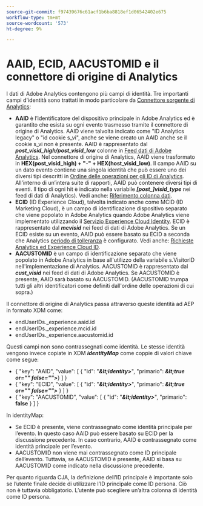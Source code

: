 ```yaml
---
source-git-commit: f97439676c61acf1b6ba8818ef1d06542402e675
workflow-type: tm+mt
source-wordcount: '573'
ht-degree: 9%

---
```

# AAID, ECID, AACUSTOMID e il connettore di origine di Analytics

I dati di Adobe Analytics contengono più campi di identità. Tre importanti campi d&#39;identità sono trattati in modo particolare da [Connettore sorgente di Analytics](https://experienceleague.adobe.com/docs/experience-platform/sources/ui-tutorials/create/adobe-applications/analytics.html?lang=it):

* **AAID** è l’identificatore del dispositivo principale in Adobe Analytics ed è garantito che esista su ogni evento trasmesso tramite il connettore di origine di Analytics. AAID viene talvolta indicato come &quot;ID Analytics legacy&quot; o &quot;id cookie s\_vi&quot;, anche se viene creato un AAID anche se il cookie s\_vi non è presente. AAID è rappresentato dal **_post\_visid\_high/post\_visid\_low_** colonne in [Feed dati di Adobe Analytics](https://experienceleague.adobe.com/docs/analytics/export/analytics-data-feed/data-feed-contents/datafeeds-reference.html?lang=it#columns%2C-descriptions%2C-and-data-types). Nel connettore di origine di Analytics, AAID viene trasformato in **HEX(post_visid_high) + &quot;-&quot; + HEX(host_visid_low)**. Il campo AAID su un dato evento contiene una singola identità che può essere uno dei diversi tipi descritti in [Ordine delle operazioni per gli ID di Analytics](https://experienceleague.adobe.com/docs/id-service/using/reference/analytics-reference/analytics-order-of-operations.html?lang=en%5B%5D). All’interno di un’intera suite di rapporti, AAID può contenere diversi tipi di eventi. Il tipo di ogni hit è indicato nella variabile **_[post\_]visid\_type_** nei feed di dati di Analytics). Vedi anche: [Riferimento colonna dati](https://experienceleague.adobe.com/docs/analytics/export/analytics-data-feed/data-feed-contents/datafeeds-reference.html?lang=it).
* **ECID** (ID Experience Cloud), talvolta indicato anche come MCID (ID Marketing Cloud), è un campo di identificazione dispositivo separato che viene popolato in Adobe Analytics quando Adobe Analytics viene implementato utilizzando il [Servizio Experience Cloud Identity](https://experienceleague.adobe.com/docs/id-service/using/implementation/setup-analytics.html?lang=it). ECID è rappresentato dal **_mcvisid_** nei feed di dati di Adobe Analytics. Se un ECID esiste su un evento, AAID può essere basato su ECID a seconda che Analytics [periodo di tolleranza](https://experienceleague.adobe.com/docs/id-service/using/reference/analytics-reference/grace-period.html?lang=it) è configurato. Vedi anche: [Richieste Analytics ed Experience Cloud ID](https://experienceleague.adobe.com/docs/id-service/using/reference/analytics-reference/legacy-analytics.html?lang=en).
* **AACUSTOMID** è un campo di identificazione separato che viene popolato in Adobe Analytics in base all&#39;utilizzo della variabile s.VisitorID nell&#39;implementazione di Analytics. AACUSTOMID è rappresentato dal **_cust_visid_** nei feed di dati di Adobe Analytics. Se AACUSTOMID è presente, AAID sarà basato su AACUSTOMID. (AACUSTOMID trumpa tutti gli altri identificatori come definiti dall&#39;ordine delle operazioni di cui sopra.)

Il connettore di origine di Analytics passa attraverso queste identità ad AEP in formato XDM come:

* endUserIDs.\_experience.aaid.id
* endUserIDs.\_experience.mcid.id
* endUserIDs.\_experience.aacustomid.id

Questi campi non sono contrassegnati come identità. Le stesse identità vengono invece copiate in XDM **_identityMap_** come coppie di valori chiave come segue:

* { &quot;key&quot;: &quot;AAID&quot;, &quot;value&quot;: [ { &quot;id&quot;: &quot;**_\&lt;identity>_**&quot;, &quot;primario&quot;: **_\&lt;true or=&quot;&quot; false=&quot;&quot;>_**} ] }
* { &quot;key&quot;: &quot;ECID&quot;, &quot;value&quot;: [ { &quot;id&quot;: &quot;**_\&lt;identity>_**&quot;, &quot;primario&quot;: **_\&lt;true or=&quot;&quot; false=&quot;&quot;>_** } ] }
* { &quot;key&quot;: &quot;AACUSTOMID&quot;, &quot;value&quot;: [ { &quot;id&quot;: &quot;**_\&lt;identity>_**&quot;, &quot;primario&quot;: **false** } ] }

In identityMap:

* Se ECID è presente, viene contrassegnato come identità principale per l’evento. In questo caso AAID può essere basato su ECID per la discussione precedente.
In caso contrario, AAID è contrassegnato come identità principale per l’evento.
* AACUSTOMID non viene mai contrassegnato come ID principale dell’evento. Tuttavia, se AACUSTOMID è presente, AAID si basa su AACUSTOMID come indicato nella discussione precedente.

Per quanto riguarda CJA, la definizione dell’ID principale è importante solo se l’utente finale decide di utilizzare l’ID principale come ID persona. Ciò non è tuttavia obbligatorio. L’utente può scegliere un’altra colonna di identità come ID persona.

